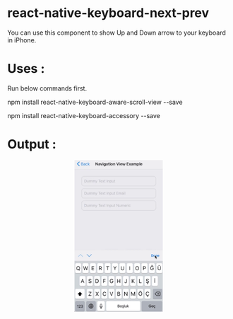 # react-native-keyboard-next-prev
You can use this component to show Up and Down arrow to your keyboard in iPhone.

# Uses :

Run below commands first.

npm install react-native-keyboard-aware-scroll-view --save

npm install react-native-keyboard-accessory --save

# Output :

<p align="center">
  <img src="https://github.com/SwapnilNSDN/react-native-keyboard-next-prev/blob/master/Screen/Screen.png" width="200">
</p>

